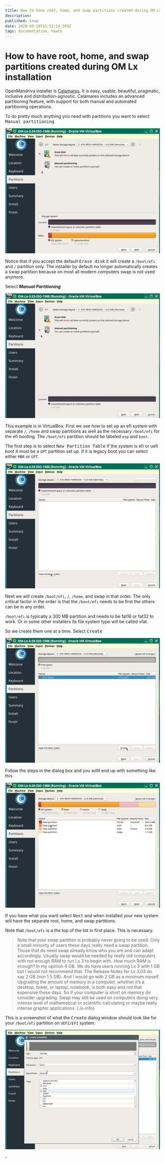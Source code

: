 ```yaml
---
title: How to have root, home, and swap partitions created during OM Lx installation
description: 
published: true
date: 2020-03-10T15:52:14.595Z
tags: documentation, howto
---
```


# How to have root, home, and swap partitions created during OM Lx installation

OpenMandriva installer is [Calamares](http://calamares.io/).
It is easy, usable, beautiful, pragmatic, inclusive and distribution-agnostic.
Calamares includes an advanced partitioning feature, with support for both manual and automated partitioning operations.

To do pretty much anything you need with partitions you want to select <kbd>Manual partitioning</kbd>

![root-home-swap-01.jpg](/images/root-home-swap-01.jpg)

Notice that if you accept the default <kbd>Erase disk</kbd> it will create a `/boot/efi` and `/` partition only.
The installer by default no longer automatically creates a swap partition because on most all modern computers swap is not used anymore.

Select ***Manual Partitioning***

![root-home-swap-02.jpg](/images/root-home-swap-02.jpg)

This example is in VirtualBox. First we see how to set up an efi system with separate `/`, `/home` and swap partitions as well as the necessary `/boot/efi` for the efi booting.
The `/boot/efi` partition should be labeled `esp` and `boot`.

The first step is to select <kbd>New Partition Table</kbd>
If the system is efi or uefi boot it must be a `GPT` partition set up.
If it is legacy boot you can select either `MBR` or `GPT`.

![root-home-swap-03.jpg](/images/root-home-swap-03.jpg)

Next we will create `/boot/efi`, `/`, `/home`, and swap in that order.
The only critical factor in the order is that the `/boot/efi` needs to be first the others can be in any order.

`/boot/efi` is typically a 300 MB partition and needs to be fat16 or fat32 to work. Or in some other installers its file system type will be called vfat.

So we create them one at a time.
Select <kbd>Create</kbd>

![root-home-swap-04.jpg](/images/root-home-swap-04.jpg)

Follow the steps in the dialog box and you willll end up with something like this

![root-home-swap-05.jpg](/images/root-home-swap-05.jpg)

If you have what you want select <kbd>Next</kbd> and when installed your new system will have the separate root, home, and swap partitions.

Note that `/boot/efi` is a the top of the list in first place. This is necessary.

> Note that your swap partition is probably never going to be used. Only a small minority of users these days really need a swap partition. Those that do need swap already know who you are and can adapt accordingly. Usually swap would be needed by really old computers with not enough RAM to run Lx 3 to begin with. How much RAM is enough? In my opinion 4 GB. We do have users running Lx 3 with 1 GB but I would not recommend that. The Release Notes for Lx 3.03 do say 2 GB (min 1.5 GB). And I would go with 2 GB as a minimum myself. Upgrading the amount of memory in a computer, whether it’s a desktop, tower, or laptop, notebook, is both easy and not that expensive these days. So if your computer is short on memory do consider upgrading.
Swap may still be used on computers doing very intense level of mathematical or scientific calculating or maybe really intense graphic applications.
{.is-info}


This is a screenshot of what the <kbd>Create</kbd> dialog window should look like for your `/boot/efi` partition on `UEFI/EFI` system:

![root-home-swap-06.jpg](/images/root-home-swap-06.jpg)

\-

